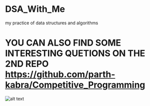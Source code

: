 # DSA_With_Me
my practice of data structures and algorithms
# YOU CAN ALSO FIND SOME INTERESTING QUETIONS ON THE 2ND REPO https://github.com/parth-kabra/Competitive_Programming
![alt text](https://media.geeksforgeeks.org/wp-content/cdn-uploads/20210104142143/Must-do-coding-amazon-facebook-google-adobe.png)
